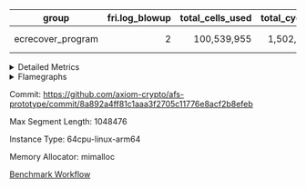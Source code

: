 | group | fri.log_blowup | total_cells_used | total_cycles | total_proof_time_ms |
| --- | --- | --- | --- | --- |
| ecrecover_program | <div style='text-align: right'>2</div>  | <div style='text-align: right'>100,539,955</div>  | <div style='text-align: right'>1,502,571</div>  | <span style="color: red">(+38.0 [+0.4%])</span> <div style='text-align: right'>10,438.0</div>  |


<details>
<summary>Detailed Metrics</summary>

| group | commit_exe_time_ms | execute_and_trace_gen_time_ms | execute_time_ms | fri.log_blowup | keygen_time_ms | num_segments | total_cells_used | total_cycles | total_proof_time_ms |
| --- | --- | --- | --- | --- | --- | --- | --- | --- | --- |
| ecrecover_program | <div style='text-align: right'>8.0</div>  | <div style='text-align: right'>2,600.0</div>  | <span style="color: red">(+3.0 [+0.2%])</span> <div style='text-align: right'>1,877.0</div>  | <div style='text-align: right'>2</div>  | <div style='text-align: right'>257.0</div>  | <div style='text-align: right'>1</div>  | <div style='text-align: right'>100,539,955</div>  | <div style='text-align: right'>1,502,571</div>  | <span style="color: red">(+38.0 [+0.4%])</span> <div style='text-align: right'>10,438.0</div>  |

| group | air_name | constraints | interactions | quotient_deg |
| --- | --- | --- | --- | --- |
| ecrecover_program | ProgramAir | <div style='text-align: right'>4</div>  | <div style='text-align: right'>1</div>  | <div style='text-align: right'>1</div>  |
| ecrecover_program | VmConnectorAir | <div style='text-align: right'>9</div>  | <div style='text-align: right'>3</div>  | <div style='text-align: right'>2</div>  |
| ecrecover_program | PersistentBoundaryAir<8> | <div style='text-align: right'>6</div>  | <div style='text-align: right'>3</div>  | <div style='text-align: right'>2</div>  |
| ecrecover_program | MemoryMerkleAir<8> | <div style='text-align: right'>40</div>  | <div style='text-align: right'>4</div>  | <div style='text-align: right'>2</div>  |
| ecrecover_program | AccessAdapterAir<2> | <div style='text-align: right'>14</div>  | <div style='text-align: right'>5</div>  | <div style='text-align: right'>2</div>  |
| ecrecover_program | AccessAdapterAir<4> | <div style='text-align: right'>14</div>  | <div style='text-align: right'>5</div>  | <div style='text-align: right'>2</div>  |
| ecrecover_program | AccessAdapterAir<8> | <div style='text-align: right'>14</div>  | <div style='text-align: right'>5</div>  | <div style='text-align: right'>2</div>  |
| ecrecover_program | AccessAdapterAir<16> | <div style='text-align: right'>14</div>  | <div style='text-align: right'>5</div>  | <div style='text-align: right'>2</div>  |
| ecrecover_program | AccessAdapterAir<32> | <div style='text-align: right'>14</div>  | <div style='text-align: right'>5</div>  | <div style='text-align: right'>2</div>  |
| ecrecover_program | AccessAdapterAir<64> | <div style='text-align: right'>14</div>  | <div style='text-align: right'>5</div>  | <div style='text-align: right'>2</div>  |
| ecrecover_program | VmAirWrapper<Rv32VecHeapAdapterAir<1, 2, 2, 32, 32>, FieldExpressionCoreAir> | <div style='text-align: right'>449</div>  | <div style='text-align: right'>411</div>  | <div style='text-align: right'>2</div>  |
| ecrecover_program | VmAirWrapper<Rv32VecHeapAdapterAir<2, 2, 2, 32, 32>, FieldExpressionCoreAir> | <div style='text-align: right'>456</div>  | <div style='text-align: right'>422</div>  | <div style='text-align: right'>2</div>  |
| ecrecover_program | KeccakVmAir | <div style='text-align: right'>4,571</div>  | <div style='text-align: right'>321</div>  | <div style='text-align: right'>2</div>  |
| ecrecover_program | VmAirWrapper<Rv32IsEqualModAdapterAir<2, 1, 32, 32>, ModularIsEqualCoreAir<32, 4, 8> | <div style='text-align: right'>223</div>  | <div style='text-align: right'>25</div>  | <div style='text-align: right'>2</div>  |
| ecrecover_program | VmAirWrapper<Rv32VecHeapAdapterAir<2, 1, 1, 32, 32>, ModularMulDivCoreAir> | <div style='text-align: right'>188</div>  | <div style='text-align: right'>156</div>  | <div style='text-align: right'>2</div>  |
| ecrecover_program | VmAirWrapper<Rv32VecHeapAdapterAir<2, 1, 1, 32, 32>, ModularAddSubCoreAir> | <div style='text-align: right'>126</div>  | <div style='text-align: right'>94</div>  | <div style='text-align: right'>2</div>  |
| ecrecover_program | VmAirWrapper<Rv32HintStoreAdapterAir, Rv32HintStoreCoreAir> | <div style='text-align: right'>17</div>  | <div style='text-align: right'>15</div>  | <div style='text-align: right'>2</div>  |
| ecrecover_program | VmAirWrapper<Rv32MultAdapterAir, DivRemCoreAir<4, 8> | <div style='text-align: right'>88</div>  | <div style='text-align: right'>25</div>  | <div style='text-align: right'>2</div>  |
| ecrecover_program | VmAirWrapper<Rv32MultAdapterAir, MulHCoreAir<4, 8> | <div style='text-align: right'>38</div>  | <div style='text-align: right'>24</div>  | <div style='text-align: right'>2</div>  |
| ecrecover_program | VmAirWrapper<Rv32MultAdapterAir, MultiplicationCoreAir<4, 8> | <div style='text-align: right'>26</div>  | <div style='text-align: right'>19</div>  | <div style='text-align: right'>2</div>  |
| ecrecover_program | RangeTupleCheckerAir<2> | <div style='text-align: right'>4</div>  | <div style='text-align: right'>1</div>  | <div style='text-align: right'>1</div>  |
| ecrecover_program | VmAirWrapper<Rv32RdWriteAdapterAir, Rv32AuipcCoreAir> | <div style='text-align: right'>15</div>  | <div style='text-align: right'>11</div>  | <div style='text-align: right'>2</div>  |
| ecrecover_program | VmAirWrapper<Rv32JalrAdapterAir, Rv32JalrCoreAir> | <div style='text-align: right'>20</div>  | <div style='text-align: right'>16</div>  | <div style='text-align: right'>2</div>  |
| ecrecover_program | VmAirWrapper<Rv32CondRdWriteAdapterAir, Rv32JalLuiCoreAir> | <div style='text-align: right'>22</div>  | <div style='text-align: right'>10</div>  | <div style='text-align: right'>2</div>  |
| ecrecover_program | VmAirWrapper<Rv32BranchAdapterAir, BranchLessThanCoreAir<4, 8> | <div style='text-align: right'>41</div>  | <div style='text-align: right'>13</div>  | <div style='text-align: right'>2</div>  |
| ecrecover_program | VmAirWrapper<Rv32BranchAdapterAir, BranchEqualCoreAir<4> | <div style='text-align: right'>25</div>  | <div style='text-align: right'>11</div>  | <div style='text-align: right'>2</div>  |
| ecrecover_program | VmAirWrapper<Rv32LoadStoreAdapterAir, LoadSignExtendCoreAir<4, 8> | <div style='text-align: right'>33</div>  | <div style='text-align: right'>18</div>  | <div style='text-align: right'>2</div>  |
| ecrecover_program | VmAirWrapper<Rv32LoadStoreAdapterAir, LoadStoreCoreAir<4> | <div style='text-align: right'>38</div>  | <div style='text-align: right'>17</div>  | <div style='text-align: right'>2</div>  |
| ecrecover_program | VmAirWrapper<Rv32BaseAluAdapterAir, ShiftCoreAir<4, 8> | <div style='text-align: right'>90</div>  | <div style='text-align: right'>23</div>  | <div style='text-align: right'>2</div>  |
| ecrecover_program | VmAirWrapper<Rv32BaseAluAdapterAir, LessThanCoreAir<4, 8> | <div style='text-align: right'>39</div>  | <div style='text-align: right'>17</div>  | <div style='text-align: right'>2</div>  |
| ecrecover_program | VmAirWrapper<Rv32BaseAluAdapterAir, BaseAluCoreAir<4, 8> | <div style='text-align: right'>43</div>  | <div style='text-align: right'>19</div>  | <div style='text-align: right'>2</div>  |
| ecrecover_program | BitwiseOperationLookupAir<8> | <div style='text-align: right'>4</div>  | <div style='text-align: right'>2</div>  | <div style='text-align: right'>2</div>  |
| ecrecover_program | PhantomAir | <div style='text-align: right'>5</div>  | <div style='text-align: right'>3</div>  | <div style='text-align: right'>2</div>  |
| ecrecover_program | Poseidon2VmAir<BabyBearParameters> | <div style='text-align: right'>525</div>  | <div style='text-align: right'>32</div>  | <div style='text-align: right'>2</div>  |
| ecrecover_program | VariableRangeCheckerAir | <div style='text-align: right'>4</div>  | <div style='text-align: right'>1</div>  | <div style='text-align: right'>1</div>  |

| group | chip_name | rows_used |
| --- | --- | --- |
| ecrecover_program | ProgramChip | <div style='text-align: right'>8,431</div>  |
| ecrecover_program | VmConnectorAir | <div style='text-align: right'>2</div>  |
| ecrecover_program | Boundary | <div style='text-align: right'>31,622</div>  |
| ecrecover_program | Merkle | <div style='text-align: right'>31,936</div>  |
| ecrecover_program | AccessAdapter<4> | <div style='text-align: right'>34</div>  |
| ecrecover_program | AccessAdapter<8> | <div style='text-align: right'>126,872</div>  |
| ecrecover_program | AccessAdapter<16> | <div style='text-align: right'>47,670</div>  |
| ecrecover_program | AccessAdapter<32> | <div style='text-align: right'>23,836</div>  |
| ecrecover_program | <Rv32VecHeapAdapterAir<1, 2, 2, 32, 32>,FieldExpressionCoreAir> | <div style='text-align: right'>1,277</div>  |
| ecrecover_program | <Rv32VecHeapAdapterAir<2, 2, 2, 32, 32>,FieldExpressionCoreAir> | <div style='text-align: right'>1,268</div>  |
| ecrecover_program | KeccakVmAir | <div style='text-align: right'>120</div>  |
| ecrecover_program | <Rv32IsEqualModAdapterAir<2, 1, 32, 32>,ModularIsEqualCoreAir<32, 4, 8>> | <div style='text-align: right'>8,018</div>  |
| ecrecover_program | <Rv32VecHeapAdapterAir<2, 1, 1, 32, 32>,ModularMulDivCoreAir> | <div style='text-align: right'>16</div>  |
| ecrecover_program | <Rv32VecHeapAdapterAir<2, 1, 1, 32, 32>,ModularAddSubCoreAir> | <div style='text-align: right'>642</div>  |
| ecrecover_program | <Rv32HintStoreAdapterAir,Rv32HintStoreCoreAir> | <div style='text-align: right'>214</div>  |
| ecrecover_program | <Rv32MultAdapterAir,MultiplicationCoreAir<4, 8>> | <div style='text-align: right'>1,291</div>  |
| ecrecover_program | RangeTupleCheckerAir<2> | <div style='text-align: right'>524,288</div>  |
| ecrecover_program | <Rv32RdWriteAdapterAir,Rv32AuipcCoreAir> | <div style='text-align: right'>14,568</div>  |
| ecrecover_program | <Rv32JalrAdapterAir,Rv32JalrCoreAir> | <div style='text-align: right'>29,146</div>  |
| ecrecover_program | <Rv32CondRdWriteAdapterAir,Rv32JalLuiCoreAir> | <div style='text-align: right'>14,707</div>  |
| ecrecover_program | <Rv32BranchAdapterAir,BranchLessThanCoreAir<4, 8>> | <div style='text-align: right'>76,944</div>  |
| ecrecover_program | <Rv32BranchAdapterAir,BranchEqualCoreAir<4>> | <div style='text-align: right'>119,280</div>  |
| ecrecover_program | <Rv32LoadStoreAdapterAir,LoadSignExtendCoreAir<4, 8>> | <div style='text-align: right'>37,173</div>  |
| ecrecover_program | <Rv32LoadStoreAdapterAir,LoadStoreCoreAir<4>> | <div style='text-align: right'>510,113</div>  |
| ecrecover_program | <Rv32BaseAluAdapterAir,ShiftCoreAir<4, 8>> | <div style='text-align: right'>76,595</div>  |
| ecrecover_program | <Rv32BaseAluAdapterAir,LessThanCoreAir<4, 8>> | <div style='text-align: right'>50,954</div>  |
| ecrecover_program | <Rv32BaseAluAdapterAir,BaseAluCoreAir<4, 8>> | <div style='text-align: right'>559,012</div>  |
| ecrecover_program | BitwiseOperationLookupAir<8> | <div style='text-align: right'>65,536</div>  |
| ecrecover_program | PhantomAir | <div style='text-align: right'>1,325</div>  |
| ecrecover_program | Poseidon2VmAir<BabyBearParameters> | <div style='text-align: right'>63,558</div>  |
| ecrecover_program | VariableRangeCheckerAir | <div style='text-align: right'>262,144</div>  |

| group | dsl_ir | opcode | frequency |
| --- | --- | --- | --- |
| ecrecover_program |  | ADD | <div style='text-align: right'>386,128</div>  |
| ecrecover_program |  | AND | <div style='text-align: right'>117,837</div>  |
| ecrecover_program |  | AUIPC | <div style='text-align: right'>14,568</div>  |
| ecrecover_program |  | BEQ | <div style='text-align: right'>50,976</div>  |
| ecrecover_program |  | BGE | <div style='text-align: right'>4,504</div>  |
| ecrecover_program |  | BGEU | <div style='text-align: right'>3,930</div>  |
| ecrecover_program |  | BLT | <div style='text-align: right'>12</div>  |
| ecrecover_program |  | BLTU | <div style='text-align: right'>68,498</div>  |
| ecrecover_program |  | BNE | <div style='text-align: right'>68,304</div>  |
| ecrecover_program |  | EcAddNe | <div style='text-align: right'>1,268</div>  |
| ecrecover_program |  | EcDouble | <div style='text-align: right'>1,277</div>  |
| ecrecover_program |  | HINT_STOREW | <div style='text-align: right'>214</div>  |
| ecrecover_program |  | IS_EQ | <div style='text-align: right'>8,027</div>  |
| ecrecover_program |  | JAL | <div style='text-align: right'>8,062</div>  |
| ecrecover_program |  | JALR | <div style='text-align: right'>29,146</div>  |
| ecrecover_program |  | KECCAK256 | <div style='text-align: right'>5</div>  |
| ecrecover_program |  | LOADB | <div style='text-align: right'>37,173</div>  |
| ecrecover_program |  | LOADBU | <div style='text-align: right'>5,182</div>  |
| ecrecover_program |  | LOADW | <div style='text-align: right'>211,009</div>  |
| ecrecover_program |  | LUI | <div style='text-align: right'>6,645</div>  |
| ecrecover_program |  | MUL | <div style='text-align: right'>1,291</div>  |
| ecrecover_program |  | ModularAddSub | <div style='text-align: right'>643</div>  |
| ecrecover_program |  | ModularMulDiv | <div style='text-align: right'>27</div>  |
| ecrecover_program |  | OR | <div style='text-align: right'>45,889</div>  |
| ecrecover_program |  | PHANTOM | <div style='text-align: right'>1,325</div>  |
| ecrecover_program |  | SETUP_ISEQ | <div style='text-align: right'>2</div>  |
| ecrecover_program |  | SLL | <div style='text-align: right'>36,154</div>  |
| ecrecover_program |  | SLTU | <div style='text-align: right'>50,954</div>  |
| ecrecover_program |  | SRA | <div style='text-align: right'>1,284</div>  |
| ecrecover_program |  | SRL | <div style='text-align: right'>39,157</div>  |
| ecrecover_program |  | STOREB | <div style='text-align: right'>56,402</div>  |
| ecrecover_program |  | STOREW | <div style='text-align: right'>237,520</div>  |
| ecrecover_program |  | SUB | <div style='text-align: right'>8,502</div>  |
| ecrecover_program |  | XOR | <div style='text-align: right'>656</div>  |

| group | air_name | dsl_ir | opcode | cells_used |
| --- | --- | --- | --- | --- |
| ecrecover_program | <Rv32BaseAluAdapterAir,BaseAluCoreAir<4, 8>> |  | ADD | <div style='text-align: right'>13,900,608</div>  |
| ecrecover_program | AccessAdapter<8> |  | ADD | <div style='text-align: right'>51</div>  |
| ecrecover_program | Boundary |  | ADD | <div style='text-align: right'>120</div>  |
| ecrecover_program | Merkle |  | ADD | <div style='text-align: right'>64</div>  |
| ecrecover_program | <Rv32BaseAluAdapterAir,BaseAluCoreAir<4, 8>> |  | AND | <div style='text-align: right'>4,242,132</div>  |
| ecrecover_program | <Rv32RdWriteAdapterAir,Rv32AuipcCoreAir> |  | AUIPC | <div style='text-align: right'>305,928</div>  |
| ecrecover_program | AccessAdapter<8> |  | AUIPC | <div style='text-align: right'>34</div>  |
| ecrecover_program | Boundary |  | AUIPC | <div style='text-align: right'>80</div>  |
| ecrecover_program | Merkle |  | AUIPC | <div style='text-align: right'>3,456</div>  |
| ecrecover_program | <Rv32BranchAdapterAir,BranchEqualCoreAir<4>> |  | BEQ | <div style='text-align: right'>1,325,376</div>  |
| ecrecover_program | <Rv32BranchAdapterAir,BranchLessThanCoreAir<4, 8>> |  | BGE | <div style='text-align: right'>144,128</div>  |
| ecrecover_program | <Rv32BranchAdapterAir,BranchLessThanCoreAir<4, 8>> |  | BGEU | <div style='text-align: right'>125,760</div>  |
| ecrecover_program | <Rv32BranchAdapterAir,BranchLessThanCoreAir<4, 8>> |  | BLT | <div style='text-align: right'>384</div>  |
| ecrecover_program | <Rv32BranchAdapterAir,BranchLessThanCoreAir<4, 8>> |  | BLTU | <div style='text-align: right'>2,191,936</div>  |
| ecrecover_program | <Rv32BranchAdapterAir,BranchEqualCoreAir<4>> |  | BNE | <div style='text-align: right'>1,775,904</div>  |
| ecrecover_program | <Rv32VecHeapAdapterAir<2, 2, 2, 32, 32>,FieldExpressionCoreAir> |  | EcAddNe | <div style='text-align: right'>784,892</div>  |
| ecrecover_program | AccessAdapter<16> |  | EcAddNe | <div style='text-align: right'>126,975</div>  |
| ecrecover_program | AccessAdapter<32> |  | EcAddNe | <div style='text-align: right'>104,140</div>  |
| ecrecover_program | AccessAdapter<8> |  | EcAddNe | <div style='text-align: right'>172,618</div>  |
| ecrecover_program | Boundary |  | EcAddNe | <div style='text-align: right'>160</div>  |
| ecrecover_program | Merkle |  | EcAddNe | <div style='text-align: right'>192</div>  |
| ecrecover_program | <Rv32VecHeapAdapterAir<1, 2, 2, 32, 32>,FieldExpressionCoreAir> |  | EcDouble | <div style='text-align: right'>693,411</div>  |
| ecrecover_program | AccessAdapter<16> |  | EcDouble | <div style='text-align: right'>63,800</div>  |
| ecrecover_program | AccessAdapter<32> |  | EcDouble | <div style='text-align: right'>52,316</div>  |
| ecrecover_program | AccessAdapter<8> |  | EcDouble | <div style='text-align: right'>86,768</div>  |
| ecrecover_program | <Rv32HintStoreAdapterAir,Rv32HintStoreCoreAir> |  | HINT_STOREW | <div style='text-align: right'>5,564</div>  |
| ecrecover_program | AccessAdapter<16> |  | HINT_STOREW | <div style='text-align: right'>250</div>  |
| ecrecover_program | AccessAdapter<32> |  | HINT_STOREW | <div style='text-align: right'>205</div>  |
| ecrecover_program | AccessAdapter<8> |  | HINT_STOREW | <div style='text-align: right'>1,853</div>  |
| ecrecover_program | Boundary |  | HINT_STOREW | <div style='text-align: right'>3,560</div>  |
| ecrecover_program | Merkle |  | HINT_STOREW | <div style='text-align: right'>6,656</div>  |
| ecrecover_program | <Rv32IsEqualModAdapterAir<2, 1, 32, 32>,ModularIsEqualCoreAir<32, 4, 8>> |  | IS_EQ | <div style='text-align: right'>1,332,482</div>  |
| ecrecover_program | AccessAdapter<16> |  | IS_EQ | <div style='text-align: right'>338,800</div>  |
| ecrecover_program | AccessAdapter<32> |  | IS_EQ | <div style='text-align: right'>277,816</div>  |
| ecrecover_program | AccessAdapter<8> |  | IS_EQ | <div style='text-align: right'>460,700</div>  |
| ecrecover_program | Boundary |  | IS_EQ | <div style='text-align: right'>160</div>  |
| ecrecover_program | Merkle |  | IS_EQ | <div style='text-align: right'>704</div>  |
| ecrecover_program | <Rv32CondRdWriteAdapterAir,Rv32JalLuiCoreAir> |  | JAL | <div style='text-align: right'>145,116</div>  |
| ecrecover_program | <Rv32JalrAdapterAir,Rv32JalrCoreAir> |  | JALR | <div style='text-align: right'>816,088</div>  |
| ecrecover_program | KeccakVmAir |  | KECCAK256 | <div style='text-align: right'>379,680</div>  |
| ecrecover_program | <Rv32LoadStoreAdapterAir,LoadSignExtendCoreAir<4, 8>> |  | LOADB | <div style='text-align: right'>1,301,055</div>  |
| ecrecover_program | <Rv32LoadStoreAdapterAir,LoadStoreCoreAir<4>> |  | LOADBU | <div style='text-align: right'>207,280</div>  |
| ecrecover_program | AccessAdapter<16> |  | LOADBU | <div style='text-align: right'>125</div>  |
| ecrecover_program | AccessAdapter<32> |  | LOADBU | <div style='text-align: right'>205</div>  |
| ecrecover_program | AccessAdapter<8> |  | LOADBU | <div style='text-align: right'>476</div>  |
| ecrecover_program | Boundary |  | LOADBU | <div style='text-align: right'>920</div>  |
| ecrecover_program | Merkle |  | LOADBU | <div style='text-align: right'>1,024</div>  |
| ecrecover_program | <Rv32LoadStoreAdapterAir,LoadStoreCoreAir<4>> |  | LOADW | <div style='text-align: right'>8,440,360</div>  |
| ecrecover_program | AccessAdapter<16> |  | LOADW | <div style='text-align: right'>323,525</div>  |
| ecrecover_program | AccessAdapter<32> |  | LOADW | <div style='text-align: right'>265,188</div>  |
| ecrecover_program | AccessAdapter<8> |  | LOADW | <div style='text-align: right'>503,115</div>  |
| ecrecover_program | Boundary |  | LOADW | <div style='text-align: right'>148,320</div>  |
| ecrecover_program | Merkle |  | LOADW | <div style='text-align: right'>197,056</div>  |
| ecrecover_program | <Rv32CondRdWriteAdapterAir,Rv32JalLuiCoreAir> |  | LUI | <div style='text-align: right'>119,610</div>  |
| ecrecover_program | AccessAdapter<8> |  | LUI | <div style='text-align: right'>17</div>  |
| ecrecover_program | Boundary |  | LUI | <div style='text-align: right'>40</div>  |
| ecrecover_program | <Rv32MultAdapterAir,MultiplicationCoreAir<4, 8>> |  | MUL | <div style='text-align: right'>40,021</div>  |
| ecrecover_program | <Rv32VecHeapAdapterAir<2, 1, 1, 32, 32>,ModularAddSubCoreAir> |  | ModularAddSub | <div style='text-align: right'>127,957</div>  |
| ecrecover_program | AccessAdapter<16> |  | ModularAddSub | <div style='text-align: right'>64,300</div>  |
| ecrecover_program | AccessAdapter<32> |  | ModularAddSub | <div style='text-align: right'>52,726</div>  |
| ecrecover_program | AccessAdapter<4> |  | ModularAddSub | <div style='text-align: right'>221</div>  |
| ecrecover_program | AccessAdapter<8> |  | ModularAddSub | <div style='text-align: right'>87,482</div>  |
| ecrecover_program | Boundary |  | ModularAddSub | <div style='text-align: right'>720</div>  |
| ecrecover_program | Merkle |  | ModularAddSub | <div style='text-align: right'>2,560</div>  |
| ecrecover_program | <Rv32VecHeapAdapterAir<2, 1, 1, 32, 32>,ModularMulDivCoreAir> |  | ModularMulDiv | <div style='text-align: right'>7,047</div>  |
| ecrecover_program | AccessAdapter<16> |  | ModularMulDiv | <div style='text-align: right'>2,000</div>  |
| ecrecover_program | AccessAdapter<32> |  | ModularMulDiv | <div style='text-align: right'>1,640</div>  |
| ecrecover_program | AccessAdapter<8> |  | ModularMulDiv | <div style='text-align: right'>2,720</div>  |
| ecrecover_program | <Rv32BaseAluAdapterAir,BaseAluCoreAir<4, 8>> |  | OR | <div style='text-align: right'>1,652,004</div>  |
| ecrecover_program | PhantomAir |  | PHANTOM | <div style='text-align: right'>7,950</div>  |
| ecrecover_program | <Rv32IsEqualModAdapterAir<2, 1, 32, 32>,ModularIsEqualCoreAir<32, 4, 8>> |  | SETUP_ISEQ | <div style='text-align: right'>332</div>  |
| ecrecover_program | <Rv32BaseAluAdapterAir,ShiftCoreAir<4, 8>> |  | SLL | <div style='text-align: right'>1,916,162</div>  |
| ecrecover_program | <Rv32BaseAluAdapterAir,LessThanCoreAir<4, 8>> |  | SLTU | <div style='text-align: right'>1,885,298</div>  |
| ecrecover_program | <Rv32BaseAluAdapterAir,ShiftCoreAir<4, 8>> |  | SRA | <div style='text-align: right'>68,052</div>  |
| ecrecover_program | <Rv32BaseAluAdapterAir,ShiftCoreAir<4, 8>> |  | SRL | <div style='text-align: right'>2,075,321</div>  |
| ecrecover_program | <Rv32LoadStoreAdapterAir,LoadStoreCoreAir<4>> |  | STOREB | <div style='text-align: right'>2,256,080</div>  |
| ecrecover_program | AccessAdapter<16> |  | STOREB | <div style='text-align: right'>53,825</div>  |
| ecrecover_program | AccessAdapter<32> |  | STOREB | <div style='text-align: right'>88,109</div>  |
| ecrecover_program | AccessAdapter<8> |  | STOREB | <div style='text-align: right'>75,667</div>  |
| ecrecover_program | Boundary |  | STOREB | <div style='text-align: right'>91,600</div>  |
| ecrecover_program | Merkle |  | STOREB | <div style='text-align: right'>251,264</div>  |
| ecrecover_program | <Rv32LoadStoreAdapterAir,LoadStoreCoreAir<4>> |  | STOREW | <div style='text-align: right'>9,500,800</div>  |
| ecrecover_program | AccessAdapter<16> |  | STOREW | <div style='text-align: right'>217,500</div>  |
| ecrecover_program | AccessAdapter<32> |  | STOREW | <div style='text-align: right'>134,398</div>  |
| ecrecover_program | AccessAdapter<8> |  | STOREW | <div style='text-align: right'>496,621</div>  |
| ecrecover_program | Boundary |  | STOREW | <div style='text-align: right'>386,760</div>  |
| ecrecover_program | Merkle |  | STOREW | <div style='text-align: right'>558,912</div>  |
| ecrecover_program | <Rv32BaseAluAdapterAir,BaseAluCoreAir<4, 8>> |  | SUB | <div style='text-align: right'>306,072</div>  |
| ecrecover_program | <Rv32BaseAluAdapterAir,BaseAluCoreAir<4, 8>> |  | XOR | <div style='text-align: right'>23,616</div>  |

| group | air_name | segment | cells | main_cols | perm_cols | prep_cols | rows |
| --- | --- | --- | --- | --- | --- | --- | --- |
| ecrecover_program | ProgramAir | 0 | <div style='text-align: right'>294,912</div>  | <div style='text-align: right'>10</div>  | <div style='text-align: right'>8</div>  |  | <div style='text-align: right'>16,384</div>  |
| ecrecover_program | VmConnectorAir | 0 | <div style='text-align: right'>32</div>  | <div style='text-align: right'>4</div>  | <div style='text-align: right'>12</div>  | <div style='text-align: right'>1</div>  | <div style='text-align: right'>2</div>  |
| ecrecover_program | PersistentBoundaryAir<8> | 0 | <div style='text-align: right'>1,048,576</div>  | <div style='text-align: right'>20</div>  | <div style='text-align: right'>12</div>  |  | <div style='text-align: right'>32,768</div>  |
| ecrecover_program | MemoryMerkleAir<8> | 0 | <div style='text-align: right'>1,703,936</div>  | <div style='text-align: right'>32</div>  | <div style='text-align: right'>20</div>  |  | <div style='text-align: right'>32,768</div>  |
| ecrecover_program | AccessAdapterAir<4> | 0 | <div style='text-align: right'>2,368</div>  | <div style='text-align: right'>13</div>  | <div style='text-align: right'>24</div>  |  | <div style='text-align: right'>64</div>  |
| ecrecover_program | AccessAdapterAir<8> | 0 | <div style='text-align: right'>5,373,952</div>  | <div style='text-align: right'>17</div>  | <div style='text-align: right'>24</div>  |  | <div style='text-align: right'>131,072</div>  |
| ecrecover_program | AccessAdapterAir<16> | 0 | <div style='text-align: right'>3,211,264</div>  | <div style='text-align: right'>25</div>  | <div style='text-align: right'>24</div>  |  | <div style='text-align: right'>65,536</div>  |
| ecrecover_program | AccessAdapterAir<32> | 0 | <div style='text-align: right'>2,129,920</div>  | <div style='text-align: right'>41</div>  | <div style='text-align: right'>24</div>  |  | <div style='text-align: right'>32,768</div>  |
| ecrecover_program | VmAirWrapper<Rv32VecHeapAdapterAir<1, 2, 2, 32, 32>, FieldExpressionCoreAir> | 0 | <div style='text-align: right'>2,807,808</div>  | <div style='text-align: right'>543</div>  | <div style='text-align: right'>828</div>  |  | <div style='text-align: right'>2,048</div>  |
| ecrecover_program | VmAirWrapper<Rv32VecHeapAdapterAir<2, 2, 2, 32, 32>, FieldExpressionCoreAir> | 0 | <div style='text-align: right'>3,004,416</div>  | <div style='text-align: right'>619</div>  | <div style='text-align: right'>848</div>  |  | <div style='text-align: right'>2,048</div>  |
| ecrecover_program | KeccakVmAir | 0 | <div style='text-align: right'>569,856</div>  | <div style='text-align: right'>3,164</div>  | <div style='text-align: right'>1,288</div>  |  | <div style='text-align: right'>128</div>  |
| ecrecover_program | VmAirWrapper<Rv32IsEqualModAdapterAir<2, 1, 32, 32>, ModularIsEqualCoreAir<32, 4, 8> | 0 | <div style='text-align: right'>1,818,624</div>  | <div style='text-align: right'>166</div>  | <div style='text-align: right'>56</div>  |  | <div style='text-align: right'>8,192</div>  |
| ecrecover_program | VmAirWrapper<Rv32VecHeapAdapterAir<2, 1, 1, 32, 32>, ModularMulDivCoreAir> | 0 | <div style='text-align: right'>9,232</div>  | <div style='text-align: right'>261</div>  | <div style='text-align: right'>316</div>  |  | <div style='text-align: right'>16</div>  |
| ecrecover_program | VmAirWrapper<Rv32VecHeapAdapterAir<2, 1, 1, 32, 32>, ModularAddSubCoreAir> | 0 | <div style='text-align: right'>400,384</div>  | <div style='text-align: right'>199</div>  | <div style='text-align: right'>192</div>  |  | <div style='text-align: right'>1,024</div>  |
| ecrecover_program | VmAirWrapper<Rv32HintStoreAdapterAir, Rv32HintStoreCoreAir> | 0 | <div style='text-align: right'>15,872</div>  | <div style='text-align: right'>26</div>  | <div style='text-align: right'>36</div>  |  | <div style='text-align: right'>256</div>  |
| ecrecover_program | VmAirWrapper<Rv32MultAdapterAir, MultiplicationCoreAir<4, 8> | 0 | <div style='text-align: right'>227,328</div>  | <div style='text-align: right'>31</div>  | <div style='text-align: right'>80</div>  |  | <div style='text-align: right'>2,048</div>  |
| ecrecover_program | RangeTupleCheckerAir<2> | 0 | <div style='text-align: right'>4,718,592</div>  | <div style='text-align: right'>1</div>  | <div style='text-align: right'>8</div>  | <div style='text-align: right'>2</div>  | <div style='text-align: right'>524,288</div>  |
| ecrecover_program | VmAirWrapper<Rv32RdWriteAdapterAir, Rv32AuipcCoreAir> | 0 | <div style='text-align: right'>802,816</div>  | <div style='text-align: right'>21</div>  | <div style='text-align: right'>28</div>  |  | <div style='text-align: right'>16,384</div>  |
| ecrecover_program | VmAirWrapper<Rv32JalrAdapterAir, Rv32JalrCoreAir> | 0 | <div style='text-align: right'>2,097,152</div>  | <div style='text-align: right'>28</div>  | <div style='text-align: right'>36</div>  |  | <div style='text-align: right'>32,768</div>  |
| ecrecover_program | VmAirWrapper<Rv32CondRdWriteAdapterAir, Rv32JalLuiCoreAir> | 0 | <div style='text-align: right'>1,015,808</div>  | <div style='text-align: right'>18</div>  | <div style='text-align: right'>44</div>  |  | <div style='text-align: right'>16,384</div>  |
| ecrecover_program | VmAirWrapper<Rv32BranchAdapterAir, BranchLessThanCoreAir<4, 8> | 0 | <div style='text-align: right'>11,534,336</div>  | <div style='text-align: right'>32</div>  | <div style='text-align: right'>56</div>  |  | <div style='text-align: right'>131,072</div>  |
| ecrecover_program | VmAirWrapper<Rv32BranchAdapterAir, BranchEqualCoreAir<4> | 0 | <div style='text-align: right'>9,699,328</div>  | <div style='text-align: right'>26</div>  | <div style='text-align: right'>48</div>  |  | <div style='text-align: right'>131,072</div>  |
| ecrecover_program | VmAirWrapper<Rv32LoadStoreAdapterAir, LoadSignExtendCoreAir<4, 8> | 0 | <div style='text-align: right'>7,274,496</div>  | <div style='text-align: right'>35</div>  | <div style='text-align: right'>76</div>  |  | <div style='text-align: right'>65,536</div>  |
| ecrecover_program | VmAirWrapper<Rv32LoadStoreAdapterAir, LoadStoreCoreAir<4> | 0 | <div style='text-align: right'>58,720,256</div>  | <div style='text-align: right'>40</div>  | <div style='text-align: right'>72</div>  |  | <div style='text-align: right'>524,288</div>  |
| ecrecover_program | VmAirWrapper<Rv32BaseAluAdapterAir, ShiftCoreAir<4, 8> | 0 | <div style='text-align: right'>13,762,560</div>  | <div style='text-align: right'>53</div>  | <div style='text-align: right'>52</div>  |  | <div style='text-align: right'>131,072</div>  |
| ecrecover_program | VmAirWrapper<Rv32BaseAluAdapterAir, LessThanCoreAir<4, 8> | 0 | <div style='text-align: right'>5,046,272</div>  | <div style='text-align: right'>37</div>  | <div style='text-align: right'>40</div>  |  | <div style='text-align: right'>65,536</div>  |
| ecrecover_program | VmAirWrapper<Rv32BaseAluAdapterAir, BaseAluCoreAir<4, 8> | 0 | <div style='text-align: right'>121,634,816</div>  | <div style='text-align: right'>36</div>  | <div style='text-align: right'>80</div>  |  | <div style='text-align: right'>1,048,576</div>  |
| ecrecover_program | BitwiseOperationLookupAir<8> | 0 | <div style='text-align: right'>655,360</div>  | <div style='text-align: right'>2</div>  | <div style='text-align: right'>8</div>  | <div style='text-align: right'>3</div>  | <div style='text-align: right'>65,536</div>  |
| ecrecover_program | PhantomAir | 0 | <div style='text-align: right'>36,864</div>  | <div style='text-align: right'>6</div>  | <div style='text-align: right'>12</div>  |  | <div style='text-align: right'>2,048</div>  |
| ecrecover_program | Poseidon2VmAir<BabyBearParameters> | 0 | <div style='text-align: right'>41,091,072</div>  | <div style='text-align: right'>559</div>  | <div style='text-align: right'>68</div>  |  | <div style='text-align: right'>65,536</div>  |
| ecrecover_program | VariableRangeCheckerAir | 0 | <div style='text-align: right'>2,359,296</div>  | <div style='text-align: right'>1</div>  | <div style='text-align: right'>8</div>  | <div style='text-align: right'>2</div>  | <div style='text-align: right'>262,144</div>  |

| group | segment | execute_and_trace_gen_time_ms | stark_prove_excluding_trace_time_ms | total_cells |
| --- | --- | --- | --- | --- |
| ecrecover_program | 0 | <span style="color: red">(+16.0 [+2.0%])</span> <div style='text-align: right'>798.0</div>  | <span style="color: red">(+22.0 [+0.3%])</span> <div style='text-align: right'>7,040.0</div>  | <div style='text-align: right'>303,080,679</div>  |

</details>



<details>
<summary>Flamegraphs</summary>

[![](https://axiom-public-data-sandbox-us-east-1.s3.us-east-1.amazonaws.com/benchmark/github/flamegraphs/8a892a4ff81c1aaa3f2705c11776e8acf2b8efeb/ecrecover-2-2-1048476-64cpu-linux-arm64-mimalloc-ecrecover_program.dsl_ir.opcode.air_name.cells_used.reverse.svg)](https://axiom-public-data-sandbox-us-east-1.s3.us-east-1.amazonaws.com/benchmark/github/flamegraphs/8a892a4ff81c1aaa3f2705c11776e8acf2b8efeb/ecrecover-2-2-1048476-64cpu-linux-arm64-mimalloc-ecrecover_program.dsl_ir.opcode.air_name.cells_used.reverse.svg)
[![](https://axiom-public-data-sandbox-us-east-1.s3.us-east-1.amazonaws.com/benchmark/github/flamegraphs/8a892a4ff81c1aaa3f2705c11776e8acf2b8efeb/ecrecover-2-2-1048476-64cpu-linux-arm64-mimalloc-ecrecover_program.dsl_ir.opcode.air_name.cells_used.svg)](https://axiom-public-data-sandbox-us-east-1.s3.us-east-1.amazonaws.com/benchmark/github/flamegraphs/8a892a4ff81c1aaa3f2705c11776e8acf2b8efeb/ecrecover-2-2-1048476-64cpu-linux-arm64-mimalloc-ecrecover_program.dsl_ir.opcode.air_name.cells_used.svg)
[![](https://axiom-public-data-sandbox-us-east-1.s3.us-east-1.amazonaws.com/benchmark/github/flamegraphs/8a892a4ff81c1aaa3f2705c11776e8acf2b8efeb/ecrecover-2-2-1048476-64cpu-linux-arm64-mimalloc-ecrecover_program.dsl_ir.opcode.frequency.reverse.svg)](https://axiom-public-data-sandbox-us-east-1.s3.us-east-1.amazonaws.com/benchmark/github/flamegraphs/8a892a4ff81c1aaa3f2705c11776e8acf2b8efeb/ecrecover-2-2-1048476-64cpu-linux-arm64-mimalloc-ecrecover_program.dsl_ir.opcode.frequency.reverse.svg)
[![](https://axiom-public-data-sandbox-us-east-1.s3.us-east-1.amazonaws.com/benchmark/github/flamegraphs/8a892a4ff81c1aaa3f2705c11776e8acf2b8efeb/ecrecover-2-2-1048476-64cpu-linux-arm64-mimalloc-ecrecover_program.dsl_ir.opcode.frequency.svg)](https://axiom-public-data-sandbox-us-east-1.s3.us-east-1.amazonaws.com/benchmark/github/flamegraphs/8a892a4ff81c1aaa3f2705c11776e8acf2b8efeb/ecrecover-2-2-1048476-64cpu-linux-arm64-mimalloc-ecrecover_program.dsl_ir.opcode.frequency.svg)

</details>

Commit: https://github.com/axiom-crypto/afs-prototype/commit/8a892a4ff81c1aaa3f2705c11776e8acf2b8efeb

Max Segment Length: 1048476

Instance Type: 64cpu-linux-arm64

Memory Allocator: mimalloc

[Benchmark Workflow](https://github.com/axiom-crypto/afs-prototype/actions/runs/12244630958)
